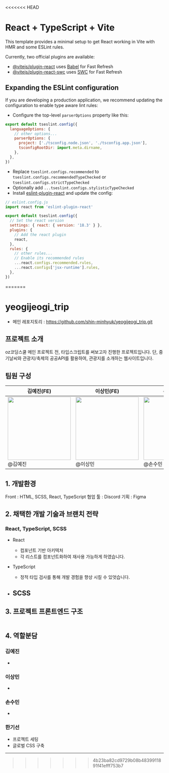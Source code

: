 <<<<<<< HEAD
# React + TypeScript + Vite

This template provides a minimal setup to get React working in Vite with HMR and some ESLint rules.

Currently, two official plugins are available:

- [@vitejs/plugin-react](https://github.com/vitejs/vite-plugin-react/blob/main/packages/plugin-react/README.md) uses [Babel](https://babeljs.io/) for Fast Refresh
- [@vitejs/plugin-react-swc](https://github.com/vitejs/vite-plugin-react-swc) uses [SWC](https://swc.rs/) for Fast Refresh

## Expanding the ESLint configuration

If you are developing a production application, we recommend updating the configuration to enable type aware lint rules:

- Configure the top-level `parserOptions` property like this:

```js
export default tseslint.config({
  languageOptions: {
    // other options...
    parserOptions: {
      project: ['./tsconfig.node.json', './tsconfig.app.json'],
      tsconfigRootDir: import.meta.dirname,
    },
  },
})
```

- Replace `tseslint.configs.recommended` to `tseslint.configs.recommendedTypeChecked` or `tseslint.configs.strictTypeChecked`
- Optionally add `...tseslint.configs.stylisticTypeChecked`
- Install [eslint-plugin-react](https://github.com/jsx-eslint/eslint-plugin-react) and update the config:

```js
// eslint.config.js
import react from 'eslint-plugin-react'

export default tseslint.config({
  // Set the react version
  settings: { react: { version: '18.3' } },
  plugins: {
    // Add the react plugin
    react,
  },
  rules: {
    // other rules...
    // Enable its recommended rules
    ...react.configs.recommended.rules,
    ...react.configs['jsx-runtime'].rules,
  },
})
```
=======
# yeogijeogi_trip

- 메인 레포지토리 : https://github.com/shin-minhyuk/yeogijeogi_trip.git

## 프로젝트 소개

oz코딩스쿨 메인 프로젝트 전, 타입스크립트를 써보고자 진행한 프로젝트입니다.
단, 중기날씨와 관광지/축제의 공공API를 활용하여, 관광지를 소개하는 웹사이트입니다.

## 팀원 구성

| 김예진(FE)                             | 이상민(FE)                             | 손수민(FE)                             | 한기선(FE)                                                                                    |
| -------------------------------------- | -------------------------------------- | -------------------------------------- | --------------------------------------------------------------------------------------------- |
| <img src ="" width=200> <br /> @김예진 | <img src ="" width=200> <br /> @이상민 | <img src ="" width=200> <br /> @손수민 | <img src ="https://avatars.githubusercontent.com/u/176655935?v=4" width=200> <br /> @kiseon77 |

## 1. 개발환경

Front : HTML, SCSS, React, TypeScript
협업 툴 : Discord
기획 : Figma

## 2. 채택한 개발 기술과 브랜치 전략

### React, TypeScript, SCSS

- React

  - 컴포넌트 기반 아키텍처
  - 각 리스트를 컴포넌트화하여 재사용 가능하게 하였습니다.

- TypeScript

  - 정적 타입 검사를 통해 개발 경험을 향상 시킬 수 있엇습니다.

- ## SCSS

## 3. 프로젝트 프론트엔드 구조

```

```

## 4. 역할분담

### 김예진

-

### 이상민

-

### 손수민

-

### 한기선

- 프로젝트 세팅
- 글로벌 CSS 구축

---
>>>>>>> 4b23ba82cd9729b08b4839911891f41efff753b7
